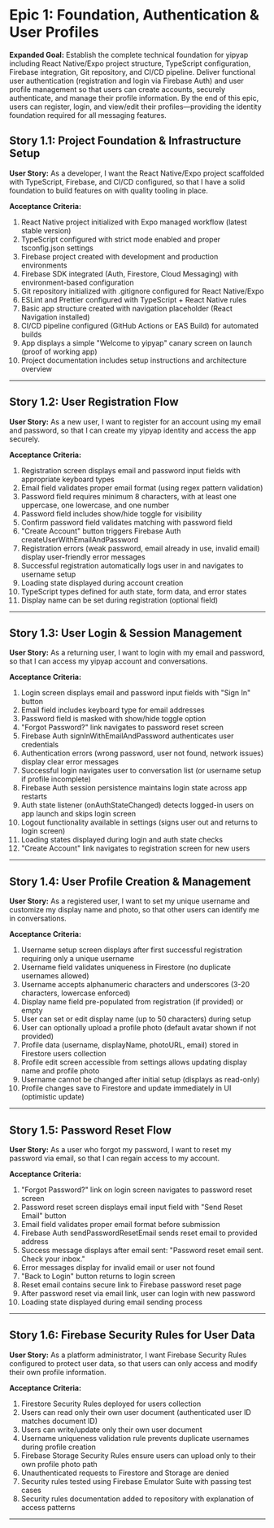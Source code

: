 # Epic 1: Foundation, Authentication & User Profiles

**Expanded Goal:** Establish the complete technical foundation for yipyap including React Native/Expo project structure, TypeScript configuration, Firebase integration, Git repository, and CI/CD pipeline. Deliver functional user authentication (registration and login via Firebase Auth) and user profile management so that users can create accounts, securely authenticate, and manage their profile information. By the end of this epic, users can register, login, and view/edit their profiles—providing the identity foundation required for all messaging features.

## Story 1.1: Project Foundation & Infrastructure Setup

**User Story:**
As a developer,
I want the React Native/Expo project scaffolded with TypeScript, Firebase, and CI/CD configured,
so that I have a solid foundation to build features on with quality tooling in place.

**Acceptance Criteria:**

1. React Native project initialized with Expo managed workflow (latest stable version)
2. TypeScript configured with strict mode enabled and proper tsconfig.json settings
3. Firebase project created with development and production environments
4. Firebase SDK integrated (Auth, Firestore, Cloud Messaging) with environment-based configuration
5. Git repository initialized with .gitignore configured for React Native/Expo
6. ESLint and Prettier configured with TypeScript + React Native rules
7. Basic app structure created with navigation placeholder (React Navigation installed)
8. CI/CD pipeline configured (GitHub Actions or EAS Build) for automated builds
9. App displays a simple "Welcome to yipyap" canary screen on launch (proof of working app)
10. Project documentation includes setup instructions and architecture overview

---

## Story 1.2: User Registration Flow

**User Story:**
As a new user,
I want to register for an account using my email and password,
so that I can create my yipyap identity and access the app securely.

**Acceptance Criteria:**

1. Registration screen displays email and password input fields with appropriate keyboard types
2. Email field validates proper email format (using regex pattern validation)
3. Password field requires minimum 8 characters, with at least one uppercase, one lowercase, and one number
4. Password field includes show/hide toggle for visibility
5. Confirm password field validates matching with password field
6. "Create Account" button triggers Firebase Auth createUserWithEmailAndPassword
7. Registration errors (weak password, email already in use, invalid email) display user-friendly error messages
8. Successful registration automatically logs user in and navigates to username setup
9. Loading state displayed during account creation
10. TypeScript types defined for auth state, form data, and error states
11. Display name can be set during registration (optional field)

---

## Story 1.3: User Login & Session Management

**User Story:**
As a returning user,
I want to login with my email and password,
so that I can access my yipyap account and conversations.

**Acceptance Criteria:**

1. Login screen displays email and password input fields with "Sign In" button
2. Email field includes keyboard type for email addresses
3. Password field is masked with show/hide toggle option
4. "Forgot Password?" link navigates to password reset screen
5. Firebase Auth signInWithEmailAndPassword authenticates user credentials
6. Authentication errors (wrong password, user not found, network issues) display clear error messages
7. Successful login navigates user to conversation list (or username setup if profile incomplete)
8. Firebase Auth session persistence maintains login state across app restarts
9. Auth state listener (onAuthStateChanged) detects logged-in users on app launch and skips login screen
10. Logout functionality available in settings (signs user out and returns to login screen)
11. Loading states displayed during login and auth state checks
12. "Create Account" link navigates to registration screen for new users

---

## Story 1.4: User Profile Creation & Management

**User Story:**
As a registered user,
I want to set my unique username and customize my display name and photo,
so that other users can identify me in conversations.

**Acceptance Criteria:**

1. Username setup screen displays after first successful registration requiring only a unique username
2. Username field validates uniqueness in Firestore (no duplicate usernames allowed)
3. Username accepts alphanumeric characters and underscores (3-20 characters, lowercase enforced)
4. Display name field pre-populated from registration (if provided) or empty
5. User can set or edit display name (up to 50 characters) during setup
6. User can optionally upload a profile photo (default avatar shown if not provided)
7. Profile data (username, displayName, photoURL, email) stored in Firestore users collection
8. Profile edit screen accessible from settings allows updating display name and profile photo
9. Username cannot be changed after initial setup (displays as read-only)
10. Profile changes save to Firestore and update immediately in UI (optimistic update)

---

## Story 1.5: Password Reset Flow

**User Story:**
As a user who forgot my password,
I want to reset my password via email,
so that I can regain access to my account.

**Acceptance Criteria:**

1. "Forgot Password?" link on login screen navigates to password reset screen
2. Password reset screen displays email input field with "Send Reset Email" button
3. Email field validates proper email format before submission
4. Firebase Auth sendPasswordResetEmail sends reset email to provided address
5. Success message displays after email sent: "Password reset email sent. Check your inbox."
6. Error messages display for invalid email or user not found
7. "Back to Login" button returns to login screen
8. Reset email contains secure link to Firebase password reset page
9. After password reset via email link, user can login with new password
10. Loading state displayed during email sending process

---

## Story 1.6: Firebase Security Rules for User Data

**User Story:**
As a platform administrator,
I want Firebase Security Rules configured to protect user data,
so that users can only access and modify their own profile information.

**Acceptance Criteria:**

1. Firestore Security Rules deployed for users collection
2. Users can read only their own user document (authenticated user ID matches document ID)
3. Users can write/update only their own user document
4. Username uniqueness validation rule prevents duplicate usernames during profile creation
5. Firebase Storage Security Rules ensure users can upload only to their own profile photo path
6. Unauthenticated requests to Firestore and Storage are denied
7. Security rules tested using Firebase Emulator Suite with passing test cases
8. Security rules documentation added to repository with explanation of access patterns

---
